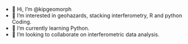 - 👋 Hi, I’m @kipgeomorph
- 👀 I’m interested in geohazards, stacking interferometry, R and python Coding.
- 🌱 I’m currently learning Python.
- 💞️ I’m looking to collaborate on interferometric data analysis.


<!---
kipgeomorph/kipgeomorph is a ✨ special ✨ repository because its `README.md` (this file) appears on your GitHub profile.
You can click the Preview link to take a look at your changes.
--->

